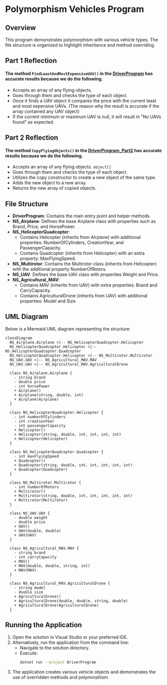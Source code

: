 # Polymorphism Vehicles Program

## Overview
This program demonstrates polymorphism with various vehicle types. The file structure is organized to highlight inheritance and method overriding.

## Part 1 Reflection
#### **The method `FindLeastAndMostExpensiveUAV()` in the [DriverProgram](./DriverProgram/DriverProgram.cs) has accurate results because we do the following.**
- Accepts an array of any flying objects.
- Goes through them and checks the type of each object.
- Once it finds a UAV object it compares the price with the current least and most expensive UAVs. (The reason why the result is accurate if the array contained any UAV object)
- If the current minimum or maximum UAV is null, it will result in "No UAVs found" as expected.

## Part 2 Reflection
#### **The method `CopyFlyingObjects()` in the [DriverProgram_Part2](./DriverProgram_Part2/DriverProgram.cs) has accurate results because we do the following.**
- Accepts an array of any flying objects. `object[]`
- Goes through them and checks the type of each object.
- Utilizes the copy constructor to create a new object of the same type.
- Adds the new object to a new array.
- Returns the new array of copied objects.

## File Structure
- **DriverProgram**: Contains the main entry point and helper methods.
- **NS_Airplane**: Defines the base Airplane class with properties such as Brand, Price, and HorsePower.
- **NS_HelicopterQuadcopter**: 
  - Contains Helicopter (inherits from Airplane) with additional properties: NumberOfCylinders, CreationYear, and PassengerCapacity.
  - Contains Quadcopter (inherits from Helicopter) with an extra property: MaxFlyingSpeed.
- **NS_Multirotor**: Contains the Multirotor class (inherits from Helicopter) with the additional property NumberOfRotors.
- **NS_UAV**: Defines the base UAV class with properties Weight and Price.
- **NS_Agricultural_MAV**: 
  - Contains MAV (inherits from UAV) with extra properties: Brand and CarryCapacity.
  - Contains AgriculturalDrone (inherits from UAV) with additional properties: Model and Size.

## UML Diagram
Below is a Mermaid UML diagram representing the structure:

```mermaid
classDiagram
  NS_Airplane.Airplane <|-- NS_HelicopterQuadcopter.Helicopter
  NS_HelicopterQuadcopter.Helicopter <|-- NS_HelicopterQuadcopter.Quadcopter
  NS_HelicopterQuadcopter.Helicopter <|-- NS_Multirotor.Multirotor
  NS_UAV.UAV <|-- NS_Agricultural_MAV.MAV
  NS_UAV.UAV <|-- NS_Agricultural_MAV.AgriculturalDrone

  class NS_Airplane.Airplane {
    - string brand
    - double price
    - int horsePower
    + Airplane()
    + Airplane(string, double, int)
    + Airplane(Airplane)
  }

  class NS_HelicopterQuadcopter.Helicopter {
    - int numberOfCylinders
    - int creationYear
    - int passengerCapacity
    + Helicopter()
    + Helicopter(string, double, int, int, int, int)
    + Helicopter(Helicopter)
  }

  class NS_HelicopterQuadcopter.Quadcopter {
    - int maxFlyingSpeed
    + Quadcopter()
    + Quadcopter(string, double, int, int, int, int, int)
    + Quadcopter(Quadcopter)
  }

  class NS_Multirotor.Multirotor {
    - int numberOfRotors
    + Multirotor()
    + Multirotor(string, double, int, int, int, int, int)
    + Multirotor(Multirotor)
  }

  class NS_UAV.UAV {
    - double weight
    - double price
    + UAV()
    + UAV(double, double)
    + UAV(UAV)
  }

  class NS_Agricultural_MAV.MAV {
    - string brand
    - int carryCapacity
    + MAV()
    + MAV(double, double, string, int)
    + MAV(MAV)
  }

  class NS_Agricultural_MAV.AgriculturalDrone {
    - string model
    - double size
    + AgriculturalDrone()
    + AgriculturalDrone(double, double, string, double)
    + AgriculturalDrone(AgriculturalDrone)
  }
```

## Running the Application
1. Open the solution in Visual Studio or your preferred IDE.
2. Alternatively, run the application from the command line:
   - Navigate to the solution directory.
   - Execute:
     ```bash
     dotnet run --project DriverProgram
     ```
3. The application creates various vehicle objects and demonstrates the use of overridden methods and polymorphism.